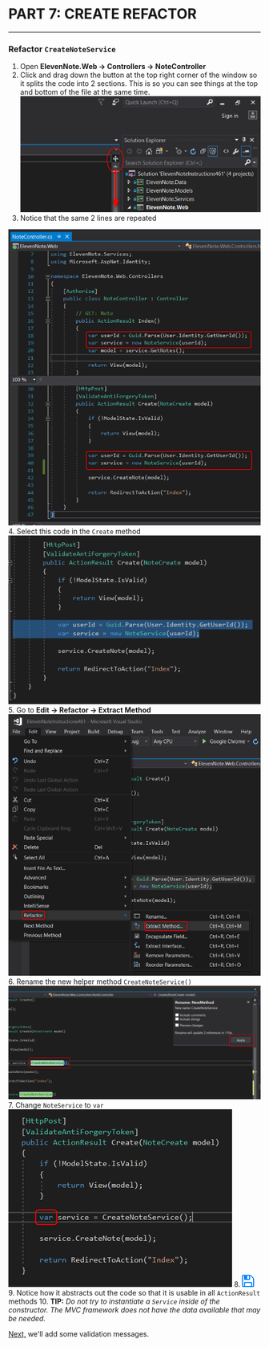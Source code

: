# PART 7: CREATE REFACTOR
---
### Refactor `CreateNoteService`
1. Open **ElevenNote.Web -> Controllers -> NoteController**
2. Click and drag down the button at the top right corner of the window so it splits the code into 2 sections.  This is so you can see things at the top and bottom of the file at the same time.
![Drag Button](../assets/7.0-A.png)
3. Notice that the same 2 lines are repeated
<!-- TODO - is this right? -->
![Repeated Lines](../assets/7.0-B.png)
4. Select this code in the `Create` method
![Code to Select](../assets/7.0-C.png)
5. Go to **Edit -> Refactor -> Extract Method**
![Refactor](../assets/7.0-D.png)
6. Rename the new helper method `CreateNoteService()`
![New Method](../assets/7.0-E.png)
7. Change `NoteService` to `var`
![Var](../assets/7.0-F.png)
8. ![Save](../assets/font-awesome-save.png)
9. Notice how it abstracts out the code so that it is usable in all `ActionResult` methods
10. **TIP:** *Do not try to instantiate a `Service` inside of the constructor. The MVC framework does not have the data available that may be needed.*

[Next,](7.1-ValidationMessages.md) we'll add some validation messages. 
